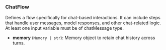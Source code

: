 ### ChatFlow

Defines a flow specifically for chat-based interactions.
It can include steps that handle user messages, model responses, and other chat-related logic.
At least one input variable must be of chatMessage type.

- **memory** (`Memory | str`): Memory object to retain chat history across turns.
